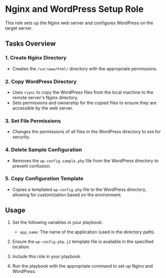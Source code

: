 # Nginx and WordPress Setup Role

This role sets up the Nginx web server and configures WordPress on the target server.

## Tasks Overview

### 1. Create Nginx Directory
- Creates the `/var/www/html/` directory with the appropriate permissions.

### 2. Copy WordPress Directory
- Uses `rsync` to copy the WordPress files from the local machine to the remote server's Nginx directory.
- Sets permissions and ownership for the copied files to ensure they are accessible by the web server.

### 3. Set File Permissions
- Changes the permissions of all files in the WordPress directory to `644` for security.

### 4. Delete Sample Configuration
- Removes the `wp-config-sample.php` file from the WordPress directory to prevent confusion.

### 5. Copy Configuration Template
- Copies a templated `wp-config.php` file to the WordPress directory, allowing for customization based on the environment.

## Usage

1. Set the following variables in your playbook:
   - `app_name`: The name of the application (used in the directory path).
   
2. Ensure the `wp-config.php.j2` template file is available in the specified location.
3. Include this role in your playbook.
4. Run the playbook with the appropriate command to set up Nginx and WordPress.
